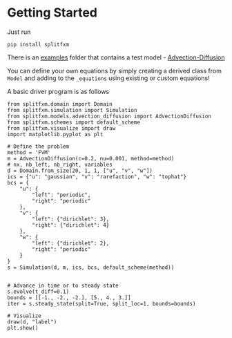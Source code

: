 # Getting Started

Just run 
```
pip install splitfxm
```

There is an [examples](https://github.com/gpavanb1/SplitFXM/examples) folder that contains a test model - [Advection-Diffusion](https://en.wikipedia.org/wiki/Convection%E2%80%93diffusion_equation)

You can define your own equations by simply creating a derived class from `Model` and adding to the `_equations` using existing or custom equations!

A basic driver program is as follows
```
from splitfxm.domain import Domain
from splitfxm.simulation import Simulation
from splitfxm.models.advection_diffusion import AdvectionDiffusion
from splitfxm.schemes import default_scheme
from splitfxm.visualize import draw
import matplotlib.pyplot as plt

# Define the problem
method = 'FVM'
m = AdvectionDiffusion(c=0.2, nu=0.001, method=method)
# nx, nb_left, nb_right, variables
d = Domain.from_size(20, 1, 1, ["u", "v", "w"])
ics = {"u": "gaussian", "v": "rarefaction", "w": "tophat"}
bcs = {
    "u": {
        "left": "periodic",
        "right": "periodic"
    },
    "v": {
        "left": {"dirichlet": 3},
        "right": {"dirichlet": 4}
    },
    "w": {
        "left": {"dirichlet": 2},
        "right": "periodic"
    }
}
s = Simulation(d, m, ics, bcs, default_scheme(method))


# Advance in time or to steady state
s.evolve(t_diff=0.1)
bounds = [[-1., -2., -2.], [5., 4., 3.]]
iter = s.steady_state(split=True, split_loc=1, bounds=bounds)

# Visualize
draw(d, "label")
plt.show()
```